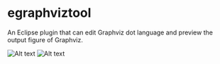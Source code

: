 egraphviztool
=============

An Eclipse plugin that can edit Graphviz dot language and preview the output figure of Graphviz.

![Alt text](doc/screenshots/screenshot_source.png "Source editor")
![Alt text](doc/screenshots/screenshot_output.png "Output figure")
